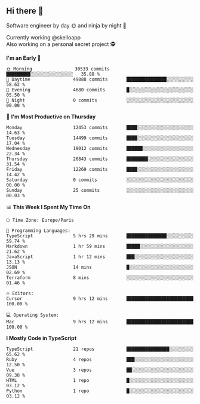## Hi there 👋

Software engineer by day 🌞 and ninja by night 🌝

Currently working @skelloapp <br>
Also working on a personal secret project 🕵️

<!--START_SECTION:waka-->
**I'm an Early 🐤** 

```text
🌞 Morning                30533 commits       █████████░░░░░░░░░░░░░░░░   35.88 % 
🌆 Daytime                49888 commits       ███████████████░░░░░░░░░░   58.62 % 
🌃 Evening                4680 commits        █░░░░░░░░░░░░░░░░░░░░░░░░   05.50 % 
🌙 Night                  0 commits           ░░░░░░░░░░░░░░░░░░░░░░░░░   00.00 % 
```
📅 **I'm Most Productive on Thursday** 

```text
Monday                   12453 commits       ████░░░░░░░░░░░░░░░░░░░░░   14.63 % 
Tuesday                  14499 commits       ████░░░░░░░░░░░░░░░░░░░░░   17.04 % 
Wednesday                19012 commits       ██████░░░░░░░░░░░░░░░░░░░   22.34 % 
Thursday                 26843 commits       ████████░░░░░░░░░░░░░░░░░   31.54 % 
Friday                   12269 commits       ████░░░░░░░░░░░░░░░░░░░░░   14.42 % 
Saturday                 0 commits           ░░░░░░░░░░░░░░░░░░░░░░░░░   00.00 % 
Sunday                   25 commits          ░░░░░░░░░░░░░░░░░░░░░░░░░   00.03 % 
```


📊 **This Week I Spent My Time On** 

```text
🕑︎ Time Zone: Europe/Paris

💬 Programming Languages: 
TypeScript               5 hrs 29 mins       ███████████████░░░░░░░░░░   59.74 % 
Markdown                 1 hr 59 mins        █████░░░░░░░░░░░░░░░░░░░░   21.62 % 
JavaScript               1 hr 12 mins        ███░░░░░░░░░░░░░░░░░░░░░░   13.13 % 
JSON                     14 mins             █░░░░░░░░░░░░░░░░░░░░░░░░   02.69 % 
Terraform                8 mins              ░░░░░░░░░░░░░░░░░░░░░░░░░   01.46 % 

🔥 Editors: 
Cursor                   9 hrs 12 mins       █████████████████████████   100.00 % 

💻 Operating System: 
Mac                      9 hrs 12 mins       █████████████████████████   100.00 % 
```

**I Mostly Code in TypeScript** 

```text
TypeScript               21 repos            ████████████████░░░░░░░░░   65.62 % 
Ruby                     4 repos             ███░░░░░░░░░░░░░░░░░░░░░░   12.50 % 
Vue                      3 repos             ██░░░░░░░░░░░░░░░░░░░░░░░   09.38 % 
HTML                     1 repo              █░░░░░░░░░░░░░░░░░░░░░░░░   03.12 % 
Python                   1 repo              █░░░░░░░░░░░░░░░░░░░░░░░░   03.12 % 
```




<!--END_SECTION:waka-->

<!--
**antoinelncl/antoinelncl** is a ✨ _special_ ✨ repository because its `README.md` (this file) appears on your GitHub profile.

Here are some ideas to get you started:

- 🔭 I’m currently working on ...
- 🌱 I’m currently learning ...
- 👯 I’m looking to collaborate on ...
- 🤔 I’m looking for help with ...
- 💬 Ask me about ...
- 📫 How to reach me: ...
- 😄 Pronouns: ...
- ⚡ Fun fact: ...
-->
